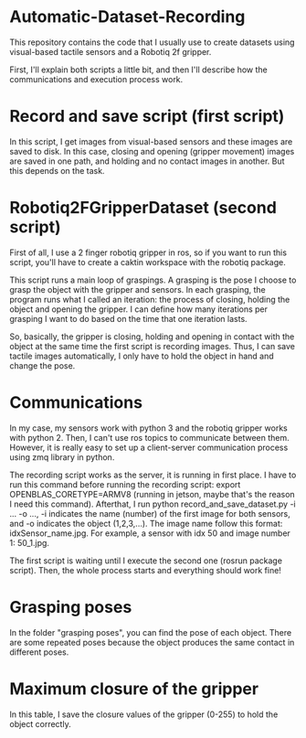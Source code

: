 # Automatic-Dataset-Recording
This repository contains the code that I usually use to create datasets using visual-based tactile sensors and a Robotiq 2f gripper.

First, I'll explain both scripts a little bit, and then I'll describe how the communications and execution process work.

# Record and save script (first script)
In this script, I get images from visual-based sensors and these images are saved to disk. In this case, closing and opening (gripper movement) images are saved in one path, and holding and no contact images in another. But this depends on the task. 

# Robotiq2FGripperDataset (second script)
First of all, I use a 2 finger robotiq gripper in ros, so if you want to run this script, you'll have to create a caktin workspace with the robotiq package.

This script runs a main loop of graspings. A grasping is the pose I choose to grasp the object with the gripper and sensors. In each grasping, the program runs what I called an iteration: the process of closing, holding the object and opening the gripper. I can define how many iterations per grasping I want to do based on the time that one iteration lasts.

So, basically, the gripper is closing, holding and opening in contact with the object at the same time the first script is recording images. Thus, I can save tactile images automatically, I only have to hold the object in hand and change the pose.

# Communications
In my case, my sensors work with python 3 and the robotiq gripper works with python 2. Then, I can't use ros topics to communicate between them. However, it is really easy to set up a client-server communication process using zmq library in python.

The recording script works as the server, it is running in first place. I have to run this command before running the recording script:  export OPENBLAS_CORETYPE=ARMV8 (running in jetson, maybe that's the reason I need this command).
Afterthat, I run python record_and_save_dataset.py -i ... -o ..., -i indicates the name (number) of the first image for both sensors, and -o indicates the object (1,2,3,...). The image name follow this format: idxSensor_name.jpg. For example, a sensor with idx 50 and image number 1: 50_1.jpg.

The first script is waiting until I execute the second one (rosrun package script). Then, the whole process starts and everything should work fine!

# Grasping poses

In the folder "grasping poses", you can find the pose of each object. There are some repeated poses because the object produces the same contact in different poses.

# Maximum closure of the gripper
In this table, I save the closure values of the gripper (0-255) to hold the object correctly.
